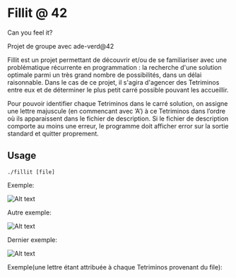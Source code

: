 # Fillit @ 42
Can you feel it?

Projet de groupe avec ade-verd@42

Fillit est un projet permettant de découvrir et/ou de se familiariser avec une problématique récurrente en programmation : la recherche d'une solution optimale parmi un très grand nombre de possibilités, dans un délai raisonnable. Dans le cas de ce projet, il s'agira d'agencer des Tetriminos entre eux et de déterminer le plus petit carré possible pouvant les accueillir.

Pour pouvoir identifier chaque Tetriminos dans le carré solution, on assigne une lettre majuscule (en commencant avec ’A’) à ce Tetriminos dans l’ordre où ils apparaissent dans le fichier de description.
Si le fichier de description comporte au moins une erreur, le programme doit afficher error sur la sortie standard et quitter proprement.

## Usage
`./fillit [file]`

Exemple:

![Alt text](https://img15.hostingpics.net/pics/500534fillitt1.png)

Autre exemple:

![Alt text](https://img15.hostingpics.net/pics/700444fillit2.png)

Dernier exemple:

![Alt text](https://img15.hostingpics.net/pics/854735fillit3.png)

Exemple(une lettre étant attribuée à chaque Tetriminos provenant du file):